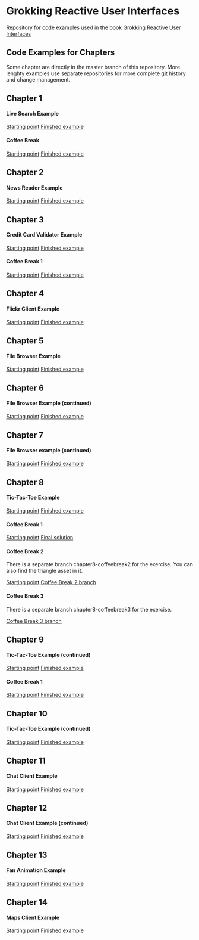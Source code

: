 Grokking Reactive User Interfaces
=================================

Repository for code examples used in the book [Grokking Reactive User Interfaces](https://www.manning.com/books/grokking-reactive-user-interfaces)

Code Examples for Chapters
--------------------------

Some chapter are directly in the master branch of this repository. More lenghty examples use separate repositories for more complete git history and change management.


Chapter 1
---------

#### Live Search Example

[Starting point](https://github.com/tehmou/android-live-search-example/releases/tag/chapter1-start)
[Finished example](https://github.com/tehmou/android-live-search-example/releases/tag/chapter1-end)


#### Coffee Break

[Starting point](https://github.com/tehmou/android-live-search-example/releases/tag/chapter1-coffeebreak1-start)
[Finished example](https://github.com/tehmou/android-live-search-example/releases/tag/chapter1-coffeebreak1-end)


Chapter 2
---------

#### News Reader Example

[Starting point](https://github.com/tehmou/android-news-reader-example/releases/tag/chapter2-start)
[Finished example](https://github.com/tehmou/android-news-reader-example/releases/tag/chapter2-end)


Chapter 3
---------

#### Credit Card Validator Example

[Starting point](https://github.com/tehmou/android-credit-card-validator-example/releases/tag/chapter3-start)
[Finished example](https://github.com/tehmou/android-credit-card-validator-example/releases/tag/chapter3-end)

#### Coffee Break 1
[Starting point](https://github.com/tehmou/android-credit-card-validator-example/releases/tag/chapter3-coffeebreak1-start)
[Finished example](https://github.com/tehmou/android-credit-card-validator-example/releases/tag/chapter3-coffeebreak1-end)


Chapter 4
---------

#### Flickr Client Example

[Starting point](https://github.com/tehmou/android-flickr-client-example/releases/tag/chapter4-start)
[Finished example](https://github.com/tehmou/android-flickr-client-example/releases/tag/chapter4-end)


Chapter 5
---------

#### File Browser Example

[Starting point](https://github.com/tehmou/android-file-browser-example/releases/tag/chapter5-start)
[Finished example](https://github.com/tehmou/android-file-browser-example/releases/tag/chapter5-end)


Chapter 6
---------

#### File Browser Example (continued)

[Starting point](https://github.com/tehmou/android-file-browser-example/releases/tag/chapter6-start)
[Finished example](https://github.com/tehmou/android-file-browser-example/releases/tag/chapter6-end)


Chapter 7
---------

#### File Browser example (continued)

[Starting point](https://github.com/tehmou/android-file-browser-example/releases/tag/chapter7-start)
[Finished example](https://github.com/tehmou/android-file-browser-example/releases/tag/chapter7-end)


Chapter 8
---------

#### Tic-Tac-Toe Example

[Starting point](https://github.com/tehmou/android-tic-tac-toe-example/releases/tag/chapter8-start)
[Finished example](https://github.com/tehmou/android-tic-tac-toe-example/releases/tag/chapter8-end)


#### Coffee Break 1

[Starting point](https://github.com/tehmou/android-withLatestFrom-example/releases/tag/chapter8-coffeebreak1-start)
[Final solution](https://github.com/tehmou/android-withLatestFrom-example/releases/tag/chapter8-coffeebreak1-end)


#### Coffee Break 2

There is a separate branch chapter8-coffeebreak2 for the exercise. You can also find the triangle asset in it.

[Starting point](https://github.com/tehmou/android-tic-tac-toe-example/releases/tag/chapter8-coffeebreak2-start)
[Coffee Break 2 branch](https://github.com/tehmou/android-tic-tac-toe-example/tree/chapter8-coffeebreak2)


#### Coffee Break 3

There is a separate branch chapter8-coffeebreak3 for the exercise.

[Coffee Break 3 branch](https://github.com/tehmou/android-tic-tac-toe-example/tree/chapter8-coffeebreak3)


Chapter 9
---------

#### Tic-Tac-Toe Example (continued)

[Starting point](https://github.com/tehmou/android-tic-tac-toe-example/releases/tag/chapter9-start)
[Finished example](https://github.com/tehmou/android-tic-tac-toe-example/releases/tag/chapter9-end)


#### Coffee Break 1

[Starting point](https://github.com/tehmou/android-tic-tac-toe-example/releases/tag/chapter9-coffeebreak1-start)
[Finished example](https://github.com/tehmou/android-tic-tac-toe-example/releases/tag/chapter9-coffeebreak1-end)


Chapter 10
---------

#### Tic-Tac-Toe Example (continued)

[Starting point](https://github.com/tehmou/android-tic-tac-toe-example/releases/tag/chapter10-start)
[Finished example](https://github.com/tehmou/android-tic-tac-toe-example/releases/tag/chapter10-end)


Chapter 11
----------

#### Chat Client Example

[Starting point](https://github.com/tehmou/android-chat-client-example/releases/tag/chapter11-start)
[Finished example](https://github.com/tehmou/android-chat-client-example/releases/tag/chapter11-end)


Chapter 12
----------

#### Chat Client Example (continued)

[Starting point](https://github.com/tehmou/android-chat-client-example/releases/tag/chapter12-start)
[Finished example](https://github.com/tehmou/android-chat-client-example/releases/tag/chapter12-end)


Chapter 13
----------

#### Fan Animation Example

[Starting point](https://github.com/tehmou/android-fan-animation-example/releases/tag/chapter13-start)
[Finished example](https://github.com/tehmou/android-fan-animation-example/releases/tag/chapter13-end)


Chapter 14
----------

#### Maps Client Example

[Starting point](https://github.com/tehmou/android-maps-client-example/releases/tag/chapter14-start)
[Finished example](https://github.com/tehmou/android-maps-client-example/releases/tag/chapter14-end)

